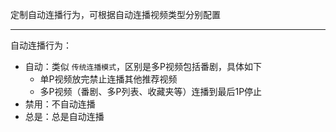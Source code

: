 定制自动连播行为，可根据自动连播视频类型分别配置

---

自动连播行为：

- 自动：类似 `传统连播模式`，区别是多P视频包括番剧，具体如下
  - 单P视频放完禁止连播其他推荐视频
  - 多P视频（番剧、多P列表、收藏夹等）连播到最后1P停止
- 禁用：不自动连播
- 总是：总是自动连播
